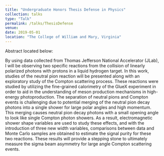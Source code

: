 ```yaml
---
title: "Undergraduate Honors Thesis Defense in Physics"
collection: talks
type: "Talk"
permalink: /talks/ThesisDefense
venue: 
date: 2019-05-01
location: "The College of William and Mary, Virginia"
---
```


Abstract located below:

By using data collected from Thomas Jefferson National Accelerator (JLab), I will be observing two specific reactions from the 
collision of linearly polarized photons with protons in a liquid hydrogen target. In this work, studies of the neutral pion 
reaction will be presented along with an exploratory study of the Compton scattering process. These reactions were studied by 
utilizing the fine-grained calorimetry of the GlueX experiment in order to aid in the understanding of meson production 
mechanisms in high-energy photoproduction. The separation of neutral pions and Compton events is challenging due to potential 
merging of the neutral pion decay photons into a single shower for large polar angles and high momentum. This merging causes 
neutral pion decay photons with a small opening angle to look like single Compton photon showers. As a result, electromagnetic 
shower shape variables are used to study these effects, and with the introduction of three new width variables, comparisons 
between data and Monte Carlo samples are obtained to estimate the signal purity for these two reactions. These results will 
provide a stepping stone to ultimately measure the sigma beam asymmetry for large angle Compton scattering events.


